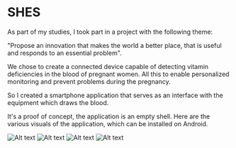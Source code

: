 # SHES
As part of my studies, I took part in a project with the following theme:

"Propose an innovation that makes the world a better place, that is useful and responds to an essential problem".

We chose to create a connected device capable of detecting vitamin deficiencies in the blood of pregnant women. All this to enable personalized monitoring and prevent problems during the pregnancy.

So I created a smartphone application that serves as an interface with the equipment which draws the blood.

It's a proof of concept, the application is an empty shell.
Here are the various visuals of the application, which can be installed on Android.

![Alt text](https://github.com/Damien-OLLIER/SHES/blob/master/1687106719997.jpg)
![Alt text](https://github.com/Damien-OLLIER/SHES/blob/master/1687106720027.jpg)
![Alt text](https://github.com/Damien-OLLIER/SHES/blob/master/1687106720006.jpg)
![Alt text](https://github.com/Damien-OLLIER/SHES/blob/master/1687106720018.jpg)
